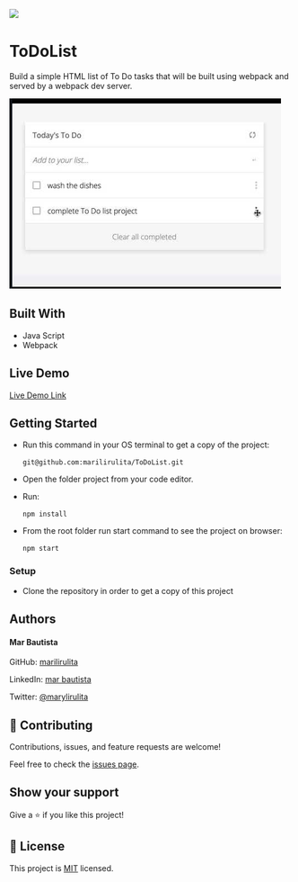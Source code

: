 ![](https://img.shields.io/badge/Microverse-blueviolet)

# ToDoList
Build a simple HTML list of To Do tasks that will be built using webpack and served by a webpack dev server.

![](to-do-list-screenshot.png)

## Built With

- Java Script
- Webpack

## Live Demo

[Live Demo Link](https://marilirulita.github.io/ToDoList/)

## Getting Started

- Run this command in your OS terminal to get a copy of the project:

  ```
  git@github.com:marilirulita/ToDoList.git
  ```

- Open the folder project from your code editor.

- Run:

  ```
  npm install
  ```
  
- From the root folder run start command to see the project on browser: 

  ```
  npm start
  ```

### Setup

* Clone the repository in order to get a copy of this project

## Authors

#### Mar Bautista
GitHub: [marilirulita](https://github.com/marilirulita)

LinkedIn: [mar bautista](https://www.linkedin.com/in/marbautista/)

Twitter: [@marylirulita](https://twitter.com/marylirulita)

## 🤝 Contributing

Contributions, issues, and feature requests are welcome!

Feel free to check the [issues page](https://github.com/marilirulita/ToDoList/issues).

## Show your support

Give a ⭐️ if you like this project!

## 📝 License

This project is [MIT](LICENSE) licensed.
